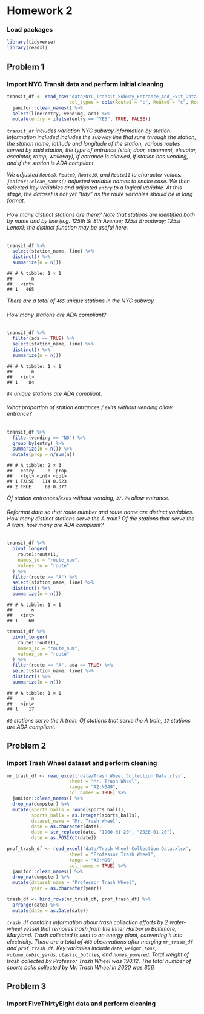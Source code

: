 Homework 2
================

### Load packages

``` r
library(tidyverse)
library(readxl)
```

## Problem 1

### Import NYC Transit data and perform initial cleaning

``` r
transit_df <- read_csv('data/NYC_Transit_Subway_Entrance_And_Exit_Data.csv',
                       col_types = cols(Route8 = "c", Route9 = "c", Route10 = "c", Route11 = "c")) %>%
  janitor::clean_names() %>%
  select(line:entry, vending, ada) %>%
  mutate(entry = ifelse(entry == "YES", TRUE, FALSE))
```

*`transit_df` includes variation NYC subway information by station.
Information included includes the subway line that runs through the
station, the station name, latitude and longitude of the station,
various routes served by said station, the type of entrance (stair,
door, easement, elevator, escalator, ramp, walkway), if entrance is
allowed, if station has vending, and if the station is ADA compliant.*

*We adjusted `Route8`, `Route9`, `Route10`, and `Route11` to character
values. `janitor::clean_names()` adjusted variable names to snake case.
We then selected key variables and adjusted `entry` to a logical
variable. At this stage, the dataset is not yet “tidy” as the route
variables should be in long format.*

###### How many distinct stations are there? Note that stations are identified both by name and by line (e.g. 125th St 8th Avenue; 125st Broadway; 125st Lenox); the distinct function may be useful here.

``` r
transit_df %>% 
  select(station_name, line) %>%
  distinct() %>%
  summarize(n = n())
```

    ## # A tibble: 1 × 1
    ##       n
    ##   <int>
    ## 1   465

*There are a total of `465` unique stations in the NYC subway.*

###### How many stations are ADA compliant?

``` r
transit_df %>%
  filter(ada == TRUE) %>%
  select(station_name, line) %>%
  distinct() %>%
  summarize(n = n())
```

    ## # A tibble: 1 × 1
    ##       n
    ##   <int>
    ## 1    84

*`84` unique stations are ADA compliant.*

###### What proportion of station entrances / exits without vending allow entrance?

``` r
transit_df %>%
  filter(vending == "NO") %>%
  group_by(entry) %>%
  summarize(n = n()) %>%
  mutate(prop = n/sum(n))
```

    ## # A tibble: 2 × 3
    ##   entry     n  prop
    ##   <lgl> <int> <dbl>
    ## 1 FALSE   114 0.623
    ## 2 TRUE     69 0.377

*Of station entrances/exits without vending, `37.7%` allow entrance.*

###### Reformat data so that route number and route name are distinct variables. How many distinct stations serve the A train? Of the stations that serve the A train, how many are ADA compliant?

``` r
transit_df %>%
  pivot_longer(
    route1:route11,
    names_to = "route_num",
    values_to = "route"
  ) %>%
  filter(route == "A") %>%
  select(station_name, line) %>%
  distinct() %>%
  summarize(n = n())
```

    ## # A tibble: 1 × 1
    ##       n
    ##   <int>
    ## 1    60

``` r
transit_df %>%
  pivot_longer(
    route1:route11,
    names_to = "route_num",
    values_to = "route"
  ) %>%
  filter(route == "A", ada == TRUE) %>%
  select(station_name, line) %>%
  distinct() %>%
  summarize(n = n())
```

    ## # A tibble: 1 × 1
    ##       n
    ##   <int>
    ## 1    17

*`60` stations serve the A train. Of stations that serve the A train,
`17` stations are ADA compliant.*

## Problem 2

### Import Trash Wheel dataset and perform cleaning

``` r
mr_trash_df <- read_excel('data/Trash Wheel Collection Data.xlsx',
                       sheet = "Mr. Trash Wheel",
                       range = "A2:N549",
                       col_names = TRUE) %>%
  janitor::clean_names() %>%
  drop_na(dumpster) %>%
  mutate(sports_balls = round(sports_balls),
         sports_balls = as.integer(sports_balls),
         dataset_name = "Mr. Trash Wheel",
         date = as.character(date),
         date = str_replace(date, "1900-01-20", "2020-01-20"),
         date = as.POSIXct(date))

prof_trash_df <- read_excel('data/Trash Wheel Collection Data.xlsx',
                       sheet = "Professor Trash Wheel",
                       range = "A2:M96",
                       col_names = TRUE) %>%
  janitor::clean_names() %>%
  drop_na(dumpster) %>%
  mutate(dataset_name = "Professor Trash Wheel",
         year = as.character(year))  

trash_df <- bind_rows(mr_trash_df, prof_trash_df) %>%
  arrange(date) %>%
  mutate(date = as.Date(date))
```

*`trash_df` contains information about trash collection efforts by 2
water-wheel vessel that removes trash from the Inner Harbor in
Baltimore, Maryland. Trash collected is sent to an energy plant,
converting it into electricity. There are a total of `463` observations
after merging `mr_trash_df` and `prof_trash_df`. Key variables include
`date`, `weight_tons`, `volume_cubic_yards`, `plastic_bottles`, and
`homes_powered`. Total weight of trash collected by Professor Trash
Wheel was 190.12. The total number of sports balls collected by
Mr. Trash Wheel in 2020 was 856.*

## Problem 3

### Import FiveThirtyEight data and perform cleaning
